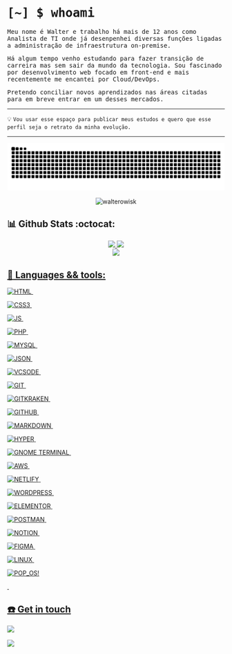 
  

# <samp>[~] $ whoami</samp>

  

<samp>

Meu nome é Walter e trabalho há mais de 12 anos como Analista de TI onde já desenpenhei diversas funções ligadas a administração de infraestrutura on-premise.<br>

Há algum tempo venho estudando para fazer transição de carreira mas sem sair da mundo da tecnologia. Sou fascinado por desenvolvimento web focado em front-end e mais recentemente me encantei por Cloud/DevOps.<br>

Pretendo conciliar novos aprendizados nas áreas citadas para em breve entrar em um desses mercados.

</samp>

  

---

  

:bulb: `Vou usar esse espaço para publicar meus estudos e quero que esse perfil seja o retrato da minha evolução.`

  
  

---

  

<div  class="snake"  align="center">

  

![Snake animation](https://github.com/walterowisk/walterowisk/blob/output/github-contribution-grid-snake.svg)

</div>

  

<p  class="Profile Views Badge"  align="center"> <img  src="https://komarev.com/ghpvc/?username=walterowisk&label=Profile%20views&color=bb9af7&style=for-the-badge"  alt="walterowisk" />

</p>

  

## :bar_chart: Github Stats :octocat:

<div  align="center"  style="display: inline_block">

<a  href="https://github.com/walterowisk">

<img  height="160em"  src="https://github-readme-stats.vercel.app/api?username=walterowisk&show_icons=true&theme=tokyonight&include_all_commits=true&count_private=true"/>

<img  height="160em"  src="https://github-readme-stats.vercel.app/api/top-langs/?username=walterowisk&layout=compact&langs_count=7&theme=tokyonight"/>

</div>

  

<div  align="center"  style="display: inline_block">

<a  href="https://git.io/streak-stats">

<img  height="260em"  src="https://github-readme-streak-stats.herokuapp.com?user=walterowisk&theme=tokyonight"/>

</div>

  

##

## :wrench: Languages && tools:

  

![HTML](https://img.shields.io/badge/HTML5-E34F26.svg?style=for-the-badge&logo=HTML5&logoColor=white)&nbsp;

![CSS3](https://img.shields.io/badge/CSS3-1572B6.svg?style=for-the-badge&logo=CSS3&logoColor=white)&nbsp;

![JS](https://img.shields.io/badge/JavaScript-F7DF1E.svg?style=for-the-badge&logo=JavaScript&logoColor=black)&nbsp;

![PHP](https://img.shields.io/badge/PHP-777BB4.svg?style=for-the-badge&logo=PHP&logoColor=white)&nbsp;

![MYSQL](https://img.shields.io/badge/MySQL-4479A1.svg?style=for-the-badge&logo=MySQL&logoColor=white)&nbsp;

![JSON](https://img.shields.io/badge/JSON-000000.svg?style=for-the-badge&logo=JSON&logoColor=white)&nbsp;

![VCSODE](https://img.shields.io/badge/Visual%20Studio%20Code-007ACC.svg?style=for-the-badge&logo=Visual-Studio-Code&logoColor=white)&nbsp;

![GIT](https://img.shields.io/badge/Git-F05032.svg?style=for-the-badge&logo=Git&logoColor=white)&nbsp;

![GITKRAKEN](https://img.shields.io/badge/GitKraken-179287.svg?style=for-the-badge&logo=GitKraken&logoColor=white)&nbsp;

![GITHUB](https://img.shields.io/badge/GitHub-181717.svg?style=for-the-badge&logo=GitHub&logoColor=white)&nbsp;

![MARKDOWN](https://img.shields.io/badge/Markdown-000000.svg?style=for-the-badge&logo=Markdown&logoColor=white)&nbsp;

![HYPER](https://img.shields.io/badge/Hyper-000000.svg?style=for-the-badge&logo=Hyper&logoColor=white)&nbsp;

![GNOME TERMINAL](https://img.shields.io/badge/GNOME%20Terminal-241F31.svg?style=for-the-badge&logo=GNOME-Terminal&logoColor=white)&nbsp;

![AWS](https://img.shields.io/badge/Amazon%20AWS-232F3E.svg?style=for-the-badge&logo=Amazon-AWS&logoColor=white)&nbsp;

![NETLIFY](https://img.shields.io/badge/Netlify-00C7B7.svg?style=for-the-badge&logo=Netlify&logoColor=white)&nbsp;

![WORDPRESS](https://img.shields.io/badge/WordPress-21759B.svg?style=for-the-badge&logo=WordPress&logoColor=white)&nbsp;

![ELEMENTOR](https://img.shields.io/badge/Elementor-92003B.svg?style=for-the-badge&logo=Elementor&logoColor=white)&nbsp;

![POSTMAN](https://img.shields.io/badge/Postman-FF6C37.svg?style=for-the-badge&logo=Postman&logoColor=white)&nbsp;

![NOTION](https://img.shields.io/badge/Notion-000000.svg?style=for-the-badge&logo=Notion&logoColor=white)&nbsp;

![FIGMA](https://img.shields.io/badge/Figma-F24E1E.svg?style=for-the-badge&logo=Figma&logoColor=white)&nbsp;

![LINUX](https://img.shields.io/badge/Linux-FCC624.svg?style=for-the-badge&logo=Linux&logoColor=black)&nbsp;

![POP_OS!](https://img.shields.io/badge/Pop!_OS-48B9C7.svg?style=for-the-badge&logo=Pop!_OS&logoColor=white)

&nbsp;

## :phone: Get in touch

<div>

<a  href  =  "mailto:walter4web@gmail.com"><img  src="https://img.shields.io/badge/Gmail-EA4335.svg?style=for-the-badge&logo=Gmail&logoColor=white"  target="_blank">

</a>

<a  href="https://www.linkedin.com/in/walter-silva"  target="_blank"><img  src="https://img.shields.io/badge/-LinkedIn-%230077B5?style=for-the-badge&logo=linkedin&logoColor=white"  target="_blank">

</a>

</div>